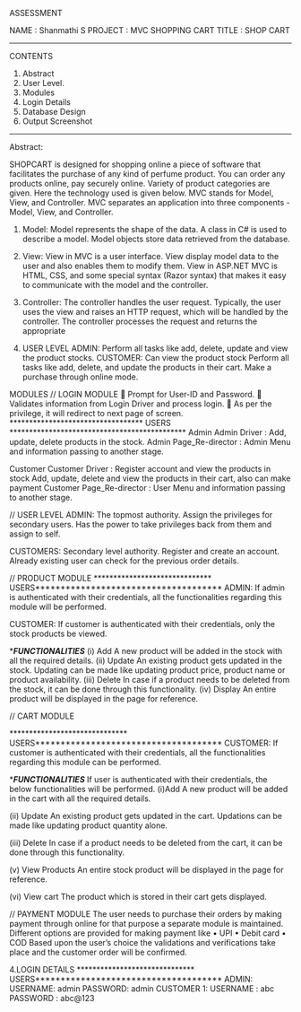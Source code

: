 ASSESSMENT

NAME    : 		Shanmathi S
PROJECT : 	  MVC SHOPPING CART
TITLE   : 		SHOP CART
_________________________________________________________________________________________________________________________________
CONTENTS 

1. Abstract
2. User Level. 
3. Modules 
4. Login Details 
5. Database Design 
6. Output Screenshot
_________________________________________________________________________________________________________________________________

Abstract:

 SHOPCART is designed for shopping online a piece of software that facilitates the purchase of any kind of perfume product. 
 You can order any products online, pay securely online. Variety of product categories are given. 
 Here the technology used is given below.
 MVC stands for Model, View, and Controller. 
 MVC separates an application into three components - Model, View, and Controller. 
 
1.	Model: Model represents the shape of the data. A class in C# is used to describe a model. Model objects store data retrieved from the database.
 
2.	View: View in MVC is a user interface. View display model data to the user and also enables them to modify them. View in ASP.NET MVC is HTML, CSS, and some special syntax (Razor syntax) that makes it easy to communicate with the model and the controller.
 
3.	Controller: The controller handles the user request. Typically, the user uses the view and raises an HTTP request, which will be handled by the controller. The controller processes the request and returns the appropriate




2. USER LEVEL
 ADMIN: 
Perform all tasks like add, delete, update and view the product stocks. 
CUSTOMER: 
Can view the product stock
Perform all tasks like add, delete, and update the products in their cart. 
Make a purchase through online mode.

MODULES 
// LOGIN MODULE 
  Prompt for User-ID and Password.
  Validates information from Login Driver and process login.
  As per the privilege, it will redirect to next page of screen. 
 ********************************** USERS ********************************************* 
Admin 
Admin Driver           : Add, update, delete products in the stock. 
Admin Page_Re-director : Admin Menu and information passing to another stage. 

Customer
 Customer Driver           : Register account and view the products in stock Add, update, delete and view the products in their cart, also can make payment
 Customer Page_Re-director : User Menu and information passing to another stage. 
 
// USER LEVEL 
ADMIN: 
The topmost authority. 
Assign the privileges for secondary users. 
Has the power to take privileges back from them and assign to self. 

CUSTOMERS: 
Secondary level authority. 
Register and create an account. 
Already existing user can check for the previous order details.

// PRODUCT MODULE
****************************** USERS************************************* 
ADMIN: 
If admin is authenticated with their credentials, all the functionalities regarding this module will be performed. 

CUSTOMER: 
If customer is authenticated with their credentials, only the stock products be viewed. 

****************************FUNCTIONALITIES*************************** 
(i)	Add 
A new product will be added in the stock with all the required details.
(ii)	Update
 		An existing product gets updated in the stock. Updating can be made like updating product price, product name or product availability.
(iii)	Delete
 In case if a product needs to be deleted from the stock, it can be done through this functionality.
(iv)	Display
 An entire product will be displayed in the page for reference.

// CART MODULE

 ****************************** USERS************************************* 
CUSTOMER: 
If customer is authenticated with their credentials, all the functionalities regarding this module can be performed.

 ****************************FUNCTIONALITIES*************************** 
If user is authenticated with their credentials, the below functionalities will be performed. 
(i)Add 
A new product will be added in the cart with all the required details. 

(ii) Update 
An existing product gets updated in the cart. Updations can be made like updating product quantity alone. 

(iii) Delete 
In case if a product needs to be deleted from the cart, it can be done through this functionality. 

(v)	View Products 
An entire stock product will be displayed in the page for reference. 

(vi)	View cart 
The product which is stored in their cart gets displayed.

// PAYMENT MODULE 
The user needs to purchase their orders by making payment through online for that purpose a separate module is maintained. 
Different options are provided for making payment like
 • UPI 
• Debit card 
• COD 
Based upon the user’s choice the validations and verifications take place and the customer order will be confirmed.

4.LOGIN DETAILS 
****************************** USERS************************************* 
ADMIN:
 USERNAME: admin 
PASSWORD: admin 
CUSTOMER 1: 
USERNAME : abc
PASSWORD : abc@123 
